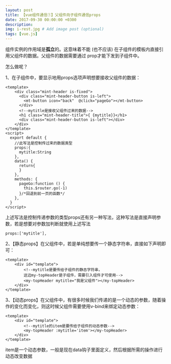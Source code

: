 ```yaml
---
layout: post
title: 【vue组件通信①】父组件向子组件通信props
date: 2017-09-30 00:00:00 +0300
description:
img: i-rest.jpg # Add image post (optional)
tags: [vue.js]
---
```

组件实例的作用域是**孤立**的。这意味着不能 (也不应该) 在子组件的模板内直接引用父组件的数据。父组件的数据需要通过 prop才能下发到子组件中。

怎么做呢？

1、在子组件中，要显示地用props选项声明想要接收父组件的数据：
```
<template>
    <div class="mint-header is-fixed">
      <div class="mint-header-button is-left">
        <mt-button icon="back"  @click="pageGo"></mt-button>
      </div>
      <!--mytitle是接收父组件过来的数据-->
      <h1 class="mint-header-title">{ {mytitle}}</h1>
      <div class="mint-header-button is-left"></div>
    </div>
</template>
<script>
  export default {
    //此写法是控制传过来的数据类型
    props:{
      mytitle:String
    },
    data() {
      return{
      }
    },
    methods: {
      pageGo:function () {
        this.$router.go(-1)
      }/*回退到前一页的函数*/
    },
  }
</script>
```
上述写法是控制传递参数的类型props还有另一种写法，这种写法是直接声明参数，若是想要对参数加判断就使用上述写法

```
props:['mytitle'],
```
2、【静态props】在父组件中，若是单纯想要传一个静态字符串，直接如下声明即可：

```
<template>
    <div id="template">
        <!--mytitle是要传给子组件的静态字符串，
        这边my-topHeader是子组件，需要引入组件才可使用-->
        <my-topHeader mytitle="我是父组件"></my-topHeader>
    </div>
</template>
```
3、【动态props】在父组件中，有很多时候我们传递的是一个动态的参数，随着操作的变化而变化，则这时候父组件需要使用v-bind来绑定动态参数：

```
<template>
    <div id="template">
        <!--mytitle的item是要传给子组件的动态参数-->
        <my-topHeader :mytitle='item'></my-topHeader>
    </div>
</template>
```
item是一个动态参数，一般是现在data钩子里面定义，然后根据所需的操作进行动态改变数据
